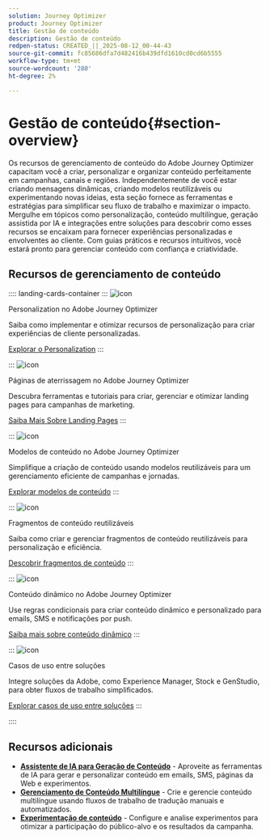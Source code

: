 ```yaml
---
solution: Journey Optimizer
product: Journey Optimizer
title: Gestão de conteúdo
description: Gestão de conteúdo
redpen-status: CREATED_||_2025-08-12_00-44-43
source-git-commit: fc85686dfa7d482416b439dfd1610cd0cd6b5555
workflow-type: tm+mt
source-wordcount: '280'
ht-degree: 2%

---
```



# Gestão de conteúdo{#section-overview}

Os recursos de gerenciamento de conteúdo do Adobe Journey Optimizer capacitam você a criar, personalizar e organizar conteúdo perfeitamente em campanhas, canais e regiões. Independentemente de você estar criando mensagens dinâmicas, criando modelos reutilizáveis ou experimentando novas ideias, esta seção fornece as ferramentas e estratégias para simplificar seu fluxo de trabalho e maximizar o impacto. Mergulhe em tópicos como personalização, conteúdo multilíngue, geração assistida por IA e integrações entre soluções para descobrir como esses recursos se encaixam para fornecer experiências personalizadas e envolventes ao cliente. Com guias práticos e recursos intuitivos, você estará pronto para gerenciar conteúdo com confiança e criatividade.

## Recursos de gerenciamento de conteúdo

:::: landing-cards-container
:::
![icon](https://cdn.experienceleague.adobe.com/icons/bullseye.svg)

Personalization no Adobe Journey Optimizer

Saiba como implementar e otimizar recursos de personalização para criar experiências de cliente personalizadas.

[Explorar o Personalization](personalization-landing-page.md)
:::

:::
![icon](https://cdn.experienceleague.adobe.com/icons/circle-play.svg)

Páginas de aterrissagem no Adobe Journey Optimizer

Descubra ferramentas e tutoriais para criar, gerenciar e otimizar landing pages para campanhas de marketing.

[Saiba Mais Sobre Landing Pages](landing-pages-landing-page.md)
:::

:::
![icon](https://cdn.experienceleague.adobe.com/icons/list-check.svg)

Modelos de conteúdo no Adobe Journey Optimizer

Simplifique a criação de conteúdo usando modelos reutilizáveis para um gerenciamento eficiente de campanhas e jornadas.

[Explorar modelos de conteúdo](content-templates-landing-page.md)
:::

:::
![icon](https://cdn.experienceleague.adobe.com/icons/puzzle-piece.svg)

Fragmentos de conteúdo reutilizáveis

Saiba como criar e gerenciar fragmentos de conteúdo reutilizáveis para personalização e eficiência.

[Descobrir fragmentos de conteúdo](fragments-landing-page.md)
:::

:::
![icon](https://cdn.experienceleague.adobe.com/icons/gear.svg)

Conteúdo dinâmico no Adobe Journey Optimizer

Use regras condicionais para criar conteúdo dinâmico e personalizado para emails, SMS e notificações por push.

[Saiba mais sobre conteúdo dinâmico](dynamic-landing-page.md)
:::

:::
![icon](https://cdn.experienceleague.adobe.com/icons/puzzle-piece.svg)

Casos de uso entre soluções

Integre soluções da Adobe, como Experience Manager, Stock e GenStudio, para obter fluxos de trabalho simplificados.

[Explorar casos de uso entre soluções](combine-landing-page.md)
:::

::::


## Recursos adicionais

- **[Assistente de IA para Geração de Conteúdo](ai-assistant-landing-page.md)** - Aproveite as ferramentas de IA para gerar e personalizar conteúdo em emails, SMS, páginas da Web e experimentos.
- **[Gerenciamento de Conteúdo Multilíngue](content-multilingual-landing-page.md)** - Crie e gerencie conteúdo multilíngue usando fluxos de trabalho de tradução manuais e automatizados.
- **[Experimentação de conteúdo](content-experiment-landing-page.md)** - Configure e analise experimentos para otimizar a participação do público-alvo e os resultados da campanha.

